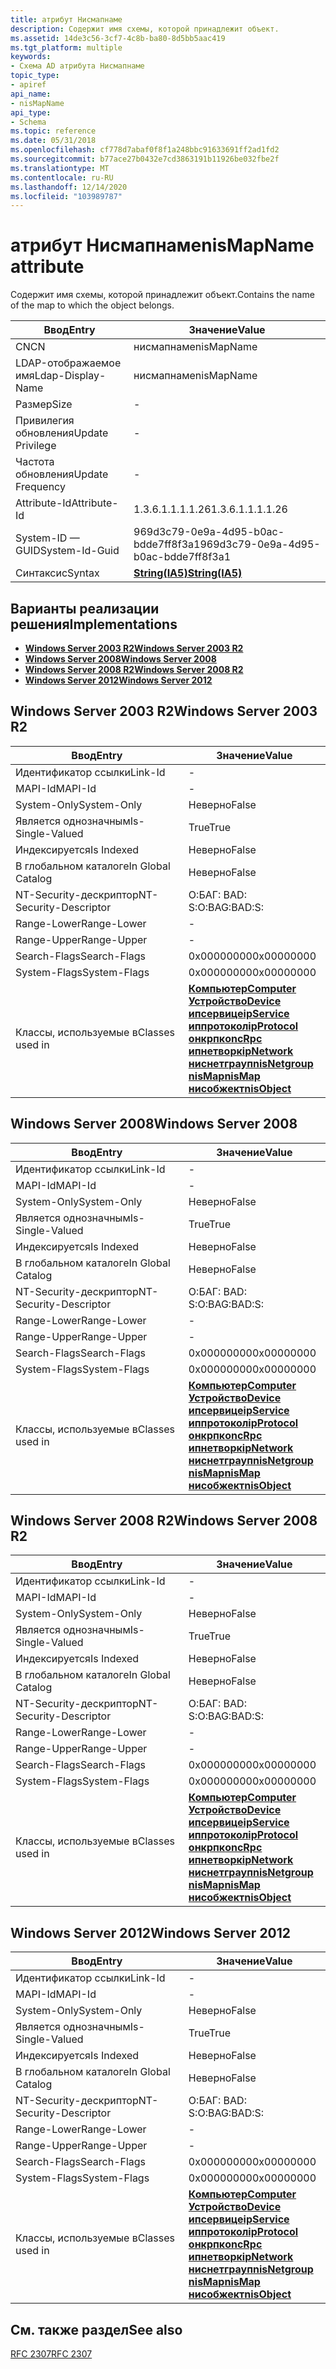 ```yaml
---
title: атрибут Нисмапнаме
description: Содержит имя схемы, которой принадлежит объект.
ms.assetid: 14de3c56-3cf7-4c8b-ba80-8d5bb5aac419
ms.tgt_platform: multiple
keywords:
- Схема AD атрибута Нисмапнаме
topic_type:
- apiref
api_name:
- nisMapName
api_type:
- Schema
ms.topic: reference
ms.date: 05/31/2018
ms.openlocfilehash: cf778d7abaf0f8f1a248bbc91633691ff2ad1fd2
ms.sourcegitcommit: b77ace27b0432e7cd3863191b11926be032fbe2f
ms.translationtype: MT
ms.contentlocale: ru-RU
ms.lasthandoff: 12/14/2020
ms.locfileid: "103989787"
---
```

# <a name="nismapname-attribute"></a><span data-ttu-id="7fd00-104">атрибут Нисмапнаме</span><span class="sxs-lookup"><span data-stu-id="7fd00-104">nisMapName attribute</span></span>

<span data-ttu-id="7fd00-105">Содержит имя схемы, которой принадлежит объект.</span><span class="sxs-lookup"><span data-stu-id="7fd00-105">Contains the name of the map to which the object belongs.</span></span>



| <span data-ttu-id="7fd00-106">Ввод</span><span class="sxs-lookup"><span data-stu-id="7fd00-106">Entry</span></span> | <span data-ttu-id="7fd00-107">Значение</span><span class="sxs-lookup"><span data-stu-id="7fd00-107">Value</span></span> |
|-------------------|--------------------------------------|
| <span data-ttu-id="7fd00-108">CN</span><span class="sxs-lookup"><span data-stu-id="7fd00-108">CN</span></span>                | <span data-ttu-id="7fd00-109">нисмапнаме</span><span class="sxs-lookup"><span data-stu-id="7fd00-109">nisMapName</span></span>                           |
| <span data-ttu-id="7fd00-110">LDAP-отображаемое имя</span><span class="sxs-lookup"><span data-stu-id="7fd00-110">Ldap-Display-Name</span></span> | <span data-ttu-id="7fd00-111">нисмапнаме</span><span class="sxs-lookup"><span data-stu-id="7fd00-111">nisMapName</span></span>                           |
| <span data-ttu-id="7fd00-112">Размер</span><span class="sxs-lookup"><span data-stu-id="7fd00-112">Size</span></span>              | \-                                   |
| <span data-ttu-id="7fd00-113">Привилегия обновления</span><span class="sxs-lookup"><span data-stu-id="7fd00-113">Update Privilege</span></span>  | \-                                   |
| <span data-ttu-id="7fd00-114">Частота обновления</span><span class="sxs-lookup"><span data-stu-id="7fd00-114">Update Frequency</span></span>  | \-                                   |
| <span data-ttu-id="7fd00-115">Attribute-Id</span><span class="sxs-lookup"><span data-stu-id="7fd00-115">Attribute-Id</span></span>      | <span data-ttu-id="7fd00-116">1.3.6.1.1.1.1.26</span><span class="sxs-lookup"><span data-stu-id="7fd00-116">1.3.6.1.1.1.1.26</span></span>                     |
| <span data-ttu-id="7fd00-117">System-ID — GUID</span><span class="sxs-lookup"><span data-stu-id="7fd00-117">System-Id-Guid</span></span>    | <span data-ttu-id="7fd00-118">969d3c79-0e9a-4d95-b0ac-bdde7ff8f3a1</span><span class="sxs-lookup"><span data-stu-id="7fd00-118">969d3c79-0e9a-4d95-b0ac-bdde7ff8f3a1</span></span> |
| <span data-ttu-id="7fd00-119">Синтаксис</span><span class="sxs-lookup"><span data-stu-id="7fd00-119">Syntax</span></span>            | [<span data-ttu-id="7fd00-120">**String(IA5)**</span><span class="sxs-lookup"><span data-stu-id="7fd00-120">**String(IA5)**</span></span>](s-string-ia5.md)  |



## <a name="implementations"></a><span data-ttu-id="7fd00-121">Варианты реализации решения</span><span class="sxs-lookup"><span data-stu-id="7fd00-121">Implementations</span></span>

-   [<span data-ttu-id="7fd00-122">**Windows Server 2003 R2**</span><span class="sxs-lookup"><span data-stu-id="7fd00-122">**Windows Server 2003 R2**</span></span>](#windows-server-2003-r2)
-   [<span data-ttu-id="7fd00-123">**Windows Server 2008**</span><span class="sxs-lookup"><span data-stu-id="7fd00-123">**Windows Server 2008**</span></span>](#windows-server-2008)
-   [<span data-ttu-id="7fd00-124">**Windows Server 2008 R2**</span><span class="sxs-lookup"><span data-stu-id="7fd00-124">**Windows Server 2008 R2**</span></span>](#windows-server-2008-r2)
-   [<span data-ttu-id="7fd00-125">**Windows Server 2012**</span><span class="sxs-lookup"><span data-stu-id="7fd00-125">**Windows Server 2012**</span></span>](#windows-server-2012)

## <a name="windows-server-2003-r2"></a><span data-ttu-id="7fd00-126">Windows Server 2003 R2</span><span class="sxs-lookup"><span data-stu-id="7fd00-126">Windows Server 2003 R2</span></span>



| <span data-ttu-id="7fd00-127">Ввод</span><span class="sxs-lookup"><span data-stu-id="7fd00-127">Entry</span></span> | <span data-ttu-id="7fd00-128">Значение</span><span class="sxs-lookup"><span data-stu-id="7fd00-128">Value</span></span> |
|------------------------|-----------------------------------------------------------------------------------------------------------------------------------------------------------------------------------------------------------------------------------------------------------------------------------------------------------------------------------------------------------------------------------------------|
| <span data-ttu-id="7fd00-129">Идентификатор ссылки</span><span class="sxs-lookup"><span data-stu-id="7fd00-129">Link-Id</span></span>                | \-                                                                                                                                                                                                                                                                                                                                                                                            |
| <span data-ttu-id="7fd00-130">MAPI-Id</span><span class="sxs-lookup"><span data-stu-id="7fd00-130">MAPI-Id</span></span>                | \-                                                                                                                                                                                                                                                                                                                                                                                            |
| <span data-ttu-id="7fd00-131">System-Only</span><span class="sxs-lookup"><span data-stu-id="7fd00-131">System-Only</span></span>            | <span data-ttu-id="7fd00-132">Неверно</span><span class="sxs-lookup"><span data-stu-id="7fd00-132">False</span></span>                                                                                                                                                                                                                                                                                                                                                                                         |
| <span data-ttu-id="7fd00-133">Является однозначным</span><span class="sxs-lookup"><span data-stu-id="7fd00-133">Is-Single-Valued</span></span>       | <span data-ttu-id="7fd00-134">True</span><span class="sxs-lookup"><span data-stu-id="7fd00-134">True</span></span>                                                                                                                                                                                                                                                                                                                                                                                          |
| <span data-ttu-id="7fd00-135">Индексируется</span><span class="sxs-lookup"><span data-stu-id="7fd00-135">Is Indexed</span></span>             | <span data-ttu-id="7fd00-136">Неверно</span><span class="sxs-lookup"><span data-stu-id="7fd00-136">False</span></span>                                                                                                                                                                                                                                                                                                                                                                                         |
| <span data-ttu-id="7fd00-137">В глобальном каталоге</span><span class="sxs-lookup"><span data-stu-id="7fd00-137">In Global Catalog</span></span>      | <span data-ttu-id="7fd00-138">Неверно</span><span class="sxs-lookup"><span data-stu-id="7fd00-138">False</span></span>                                                                                                                                                                                                                                                                                                                                                                                         |
| <span data-ttu-id="7fd00-139">NT-Security-дескриптор</span><span class="sxs-lookup"><span data-stu-id="7fd00-139">NT-Security-Descriptor</span></span> | <span data-ttu-id="7fd00-140">О:БАГ: BAD: S:</span><span class="sxs-lookup"><span data-stu-id="7fd00-140">O:BAG:BAD:S:</span></span>                                                                                                                                                                                                                                                                                                                                                                                  |
| <span data-ttu-id="7fd00-141">Range-Lower</span><span class="sxs-lookup"><span data-stu-id="7fd00-141">Range-Lower</span></span>            | \-                                                                                                                                                                                                                                                                                                                                                                                            |
| <span data-ttu-id="7fd00-142">Range-Upper</span><span class="sxs-lookup"><span data-stu-id="7fd00-142">Range-Upper</span></span>            | \-                                                                                                                                                                                                                                                                                                                                                                                            |
| <span data-ttu-id="7fd00-143">Search-Flags</span><span class="sxs-lookup"><span data-stu-id="7fd00-143">Search-Flags</span></span>           | <span data-ttu-id="7fd00-144">0x00000000</span><span class="sxs-lookup"><span data-stu-id="7fd00-144">0x00000000</span></span>                                                                                                                                                                                                                                                                                                                                                                                    |
| <span data-ttu-id="7fd00-145">System-Flags</span><span class="sxs-lookup"><span data-stu-id="7fd00-145">System-Flags</span></span>           | <span data-ttu-id="7fd00-146">0x00000000</span><span class="sxs-lookup"><span data-stu-id="7fd00-146">0x00000000</span></span>                                                                                                                                                                                                                                                                                                                                                                                    |
| <span data-ttu-id="7fd00-147">Классы, используемые в</span><span class="sxs-lookup"><span data-stu-id="7fd00-147">Classes used in</span></span>        | [<span data-ttu-id="7fd00-148">**Компьютер**</span><span class="sxs-lookup"><span data-stu-id="7fd00-148">**Computer**</span></span>](c-computer.md)<br/> [<span data-ttu-id="7fd00-149">**Устройство**</span><span class="sxs-lookup"><span data-stu-id="7fd00-149">**Device**</span></span>](c-device.md)<br/> [<span data-ttu-id="7fd00-150">**ипсервице**</span><span class="sxs-lookup"><span data-stu-id="7fd00-150">**ipService**</span></span>](c-ipservice.md)<br/> [<span data-ttu-id="7fd00-151">**иппротокол**</span><span class="sxs-lookup"><span data-stu-id="7fd00-151">**ipProtocol**</span></span>](c-ipprotocol.md)<br/> [<span data-ttu-id="7fd00-152">**онкрпк**</span><span class="sxs-lookup"><span data-stu-id="7fd00-152">**oncRpc**</span></span>](c-oncrpc.md)<br/> [<span data-ttu-id="7fd00-153">**ипнетворк**</span><span class="sxs-lookup"><span data-stu-id="7fd00-153">**ipNetwork**</span></span>](c-ipnetwork.md)<br/> [<span data-ttu-id="7fd00-154">**ниснетграуп**</span><span class="sxs-lookup"><span data-stu-id="7fd00-154">**nisNetgroup**</span></span>](c-nisnetgroup.md)<br/> [<span data-ttu-id="7fd00-155">**nisMap**</span><span class="sxs-lookup"><span data-stu-id="7fd00-155">**nisMap**</span></span>](c-nismap.md)<br/> [<span data-ttu-id="7fd00-156">**нисобжект**</span><span class="sxs-lookup"><span data-stu-id="7fd00-156">**nisObject**</span></span>](c-nisobject.md)<br/> |



## <a name="windows-server-2008"></a><span data-ttu-id="7fd00-157">Windows Server 2008</span><span class="sxs-lookup"><span data-stu-id="7fd00-157">Windows Server 2008</span></span>



| <span data-ttu-id="7fd00-158">Ввод</span><span class="sxs-lookup"><span data-stu-id="7fd00-158">Entry</span></span> | <span data-ttu-id="7fd00-159">Значение</span><span class="sxs-lookup"><span data-stu-id="7fd00-159">Value</span></span> |
|------------------------|-----------------------------------------------------------------------------------------------------------------------------------------------------------------------------------------------------------------------------------------------------------------------------------------------------------------------------------------------------------------------------------------------|
| <span data-ttu-id="7fd00-160">Идентификатор ссылки</span><span class="sxs-lookup"><span data-stu-id="7fd00-160">Link-Id</span></span>                | \-                                                                                                                                                                                                                                                                                                                                                                                            |
| <span data-ttu-id="7fd00-161">MAPI-Id</span><span class="sxs-lookup"><span data-stu-id="7fd00-161">MAPI-Id</span></span>                | \-                                                                                                                                                                                                                                                                                                                                                                                            |
| <span data-ttu-id="7fd00-162">System-Only</span><span class="sxs-lookup"><span data-stu-id="7fd00-162">System-Only</span></span>            | <span data-ttu-id="7fd00-163">Неверно</span><span class="sxs-lookup"><span data-stu-id="7fd00-163">False</span></span>                                                                                                                                                                                                                                                                                                                                                                                         |
| <span data-ttu-id="7fd00-164">Является однозначным</span><span class="sxs-lookup"><span data-stu-id="7fd00-164">Is-Single-Valued</span></span>       | <span data-ttu-id="7fd00-165">True</span><span class="sxs-lookup"><span data-stu-id="7fd00-165">True</span></span>                                                                                                                                                                                                                                                                                                                                                                                          |
| <span data-ttu-id="7fd00-166">Индексируется</span><span class="sxs-lookup"><span data-stu-id="7fd00-166">Is Indexed</span></span>             | <span data-ttu-id="7fd00-167">Неверно</span><span class="sxs-lookup"><span data-stu-id="7fd00-167">False</span></span>                                                                                                                                                                                                                                                                                                                                                                                         |
| <span data-ttu-id="7fd00-168">В глобальном каталоге</span><span class="sxs-lookup"><span data-stu-id="7fd00-168">In Global Catalog</span></span>      | <span data-ttu-id="7fd00-169">Неверно</span><span class="sxs-lookup"><span data-stu-id="7fd00-169">False</span></span>                                                                                                                                                                                                                                                                                                                                                                                         |
| <span data-ttu-id="7fd00-170">NT-Security-дескриптор</span><span class="sxs-lookup"><span data-stu-id="7fd00-170">NT-Security-Descriptor</span></span> | <span data-ttu-id="7fd00-171">О:БАГ: BAD: S:</span><span class="sxs-lookup"><span data-stu-id="7fd00-171">O:BAG:BAD:S:</span></span>                                                                                                                                                                                                                                                                                                                                                                                  |
| <span data-ttu-id="7fd00-172">Range-Lower</span><span class="sxs-lookup"><span data-stu-id="7fd00-172">Range-Lower</span></span>            | \-                                                                                                                                                                                                                                                                                                                                                                                            |
| <span data-ttu-id="7fd00-173">Range-Upper</span><span class="sxs-lookup"><span data-stu-id="7fd00-173">Range-Upper</span></span>            | \-                                                                                                                                                                                                                                                                                                                                                                                            |
| <span data-ttu-id="7fd00-174">Search-Flags</span><span class="sxs-lookup"><span data-stu-id="7fd00-174">Search-Flags</span></span>           | <span data-ttu-id="7fd00-175">0x00000000</span><span class="sxs-lookup"><span data-stu-id="7fd00-175">0x00000000</span></span>                                                                                                                                                                                                                                                                                                                                                                                    |
| <span data-ttu-id="7fd00-176">System-Flags</span><span class="sxs-lookup"><span data-stu-id="7fd00-176">System-Flags</span></span>           | <span data-ttu-id="7fd00-177">0x00000000</span><span class="sxs-lookup"><span data-stu-id="7fd00-177">0x00000000</span></span>                                                                                                                                                                                                                                                                                                                                                                                    |
| <span data-ttu-id="7fd00-178">Классы, используемые в</span><span class="sxs-lookup"><span data-stu-id="7fd00-178">Classes used in</span></span>        | [<span data-ttu-id="7fd00-179">**Компьютер**</span><span class="sxs-lookup"><span data-stu-id="7fd00-179">**Computer**</span></span>](c-computer.md)<br/> [<span data-ttu-id="7fd00-180">**Устройство**</span><span class="sxs-lookup"><span data-stu-id="7fd00-180">**Device**</span></span>](c-device.md)<br/> [<span data-ttu-id="7fd00-181">**ипсервице**</span><span class="sxs-lookup"><span data-stu-id="7fd00-181">**ipService**</span></span>](c-ipservice.md)<br/> [<span data-ttu-id="7fd00-182">**иппротокол**</span><span class="sxs-lookup"><span data-stu-id="7fd00-182">**ipProtocol**</span></span>](c-ipprotocol.md)<br/> [<span data-ttu-id="7fd00-183">**онкрпк**</span><span class="sxs-lookup"><span data-stu-id="7fd00-183">**oncRpc**</span></span>](c-oncrpc.md)<br/> [<span data-ttu-id="7fd00-184">**ипнетворк**</span><span class="sxs-lookup"><span data-stu-id="7fd00-184">**ipNetwork**</span></span>](c-ipnetwork.md)<br/> [<span data-ttu-id="7fd00-185">**ниснетграуп**</span><span class="sxs-lookup"><span data-stu-id="7fd00-185">**nisNetgroup**</span></span>](c-nisnetgroup.md)<br/> [<span data-ttu-id="7fd00-186">**nisMap**</span><span class="sxs-lookup"><span data-stu-id="7fd00-186">**nisMap**</span></span>](c-nismap.md)<br/> [<span data-ttu-id="7fd00-187">**нисобжект**</span><span class="sxs-lookup"><span data-stu-id="7fd00-187">**nisObject**</span></span>](c-nisobject.md)<br/> |



## <a name="windows-server-2008-r2"></a><span data-ttu-id="7fd00-188">Windows Server 2008 R2</span><span class="sxs-lookup"><span data-stu-id="7fd00-188">Windows Server 2008 R2</span></span>



| <span data-ttu-id="7fd00-189">Ввод</span><span class="sxs-lookup"><span data-stu-id="7fd00-189">Entry</span></span> | <span data-ttu-id="7fd00-190">Значение</span><span class="sxs-lookup"><span data-stu-id="7fd00-190">Value</span></span> |
|------------------------|-----------------------------------------------------------------------------------------------------------------------------------------------------------------------------------------------------------------------------------------------------------------------------------------------------------------------------------------------------------------------------------------------|
| <span data-ttu-id="7fd00-191">Идентификатор ссылки</span><span class="sxs-lookup"><span data-stu-id="7fd00-191">Link-Id</span></span>                | \-                                                                                                                                                                                                                                                                                                                                                                                            |
| <span data-ttu-id="7fd00-192">MAPI-Id</span><span class="sxs-lookup"><span data-stu-id="7fd00-192">MAPI-Id</span></span>                | \-                                                                                                                                                                                                                                                                                                                                                                                            |
| <span data-ttu-id="7fd00-193">System-Only</span><span class="sxs-lookup"><span data-stu-id="7fd00-193">System-Only</span></span>            | <span data-ttu-id="7fd00-194">Неверно</span><span class="sxs-lookup"><span data-stu-id="7fd00-194">False</span></span>                                                                                                                                                                                                                                                                                                                                                                                         |
| <span data-ttu-id="7fd00-195">Является однозначным</span><span class="sxs-lookup"><span data-stu-id="7fd00-195">Is-Single-Valued</span></span>       | <span data-ttu-id="7fd00-196">True</span><span class="sxs-lookup"><span data-stu-id="7fd00-196">True</span></span>                                                                                                                                                                                                                                                                                                                                                                                          |
| <span data-ttu-id="7fd00-197">Индексируется</span><span class="sxs-lookup"><span data-stu-id="7fd00-197">Is Indexed</span></span>             | <span data-ttu-id="7fd00-198">Неверно</span><span class="sxs-lookup"><span data-stu-id="7fd00-198">False</span></span>                                                                                                                                                                                                                                                                                                                                                                                         |
| <span data-ttu-id="7fd00-199">В глобальном каталоге</span><span class="sxs-lookup"><span data-stu-id="7fd00-199">In Global Catalog</span></span>      | <span data-ttu-id="7fd00-200">Неверно</span><span class="sxs-lookup"><span data-stu-id="7fd00-200">False</span></span>                                                                                                                                                                                                                                                                                                                                                                                         |
| <span data-ttu-id="7fd00-201">NT-Security-дескриптор</span><span class="sxs-lookup"><span data-stu-id="7fd00-201">NT-Security-Descriptor</span></span> | <span data-ttu-id="7fd00-202">О:БАГ: BAD: S:</span><span class="sxs-lookup"><span data-stu-id="7fd00-202">O:BAG:BAD:S:</span></span>                                                                                                                                                                                                                                                                                                                                                                                  |
| <span data-ttu-id="7fd00-203">Range-Lower</span><span class="sxs-lookup"><span data-stu-id="7fd00-203">Range-Lower</span></span>            | \-                                                                                                                                                                                                                                                                                                                                                                                            |
| <span data-ttu-id="7fd00-204">Range-Upper</span><span class="sxs-lookup"><span data-stu-id="7fd00-204">Range-Upper</span></span>            | \-                                                                                                                                                                                                                                                                                                                                                                                            |
| <span data-ttu-id="7fd00-205">Search-Flags</span><span class="sxs-lookup"><span data-stu-id="7fd00-205">Search-Flags</span></span>           | <span data-ttu-id="7fd00-206">0x00000000</span><span class="sxs-lookup"><span data-stu-id="7fd00-206">0x00000000</span></span>                                                                                                                                                                                                                                                                                                                                                                                    |
| <span data-ttu-id="7fd00-207">System-Flags</span><span class="sxs-lookup"><span data-stu-id="7fd00-207">System-Flags</span></span>           | <span data-ttu-id="7fd00-208">0x00000000</span><span class="sxs-lookup"><span data-stu-id="7fd00-208">0x00000000</span></span>                                                                                                                                                                                                                                                                                                                                                                                    |
| <span data-ttu-id="7fd00-209">Классы, используемые в</span><span class="sxs-lookup"><span data-stu-id="7fd00-209">Classes used in</span></span>        | [<span data-ttu-id="7fd00-210">**Компьютер**</span><span class="sxs-lookup"><span data-stu-id="7fd00-210">**Computer**</span></span>](c-computer.md)<br/> [<span data-ttu-id="7fd00-211">**Устройство**</span><span class="sxs-lookup"><span data-stu-id="7fd00-211">**Device**</span></span>](c-device.md)<br/> [<span data-ttu-id="7fd00-212">**ипсервице**</span><span class="sxs-lookup"><span data-stu-id="7fd00-212">**ipService**</span></span>](c-ipservice.md)<br/> [<span data-ttu-id="7fd00-213">**иппротокол**</span><span class="sxs-lookup"><span data-stu-id="7fd00-213">**ipProtocol**</span></span>](c-ipprotocol.md)<br/> [<span data-ttu-id="7fd00-214">**онкрпк**</span><span class="sxs-lookup"><span data-stu-id="7fd00-214">**oncRpc**</span></span>](c-oncrpc.md)<br/> [<span data-ttu-id="7fd00-215">**ипнетворк**</span><span class="sxs-lookup"><span data-stu-id="7fd00-215">**ipNetwork**</span></span>](c-ipnetwork.md)<br/> [<span data-ttu-id="7fd00-216">**ниснетграуп**</span><span class="sxs-lookup"><span data-stu-id="7fd00-216">**nisNetgroup**</span></span>](c-nisnetgroup.md)<br/> [<span data-ttu-id="7fd00-217">**nisMap**</span><span class="sxs-lookup"><span data-stu-id="7fd00-217">**nisMap**</span></span>](c-nismap.md)<br/> [<span data-ttu-id="7fd00-218">**нисобжект**</span><span class="sxs-lookup"><span data-stu-id="7fd00-218">**nisObject**</span></span>](c-nisobject.md)<br/> |



## <a name="windows-server-2012"></a><span data-ttu-id="7fd00-219">Windows Server 2012</span><span class="sxs-lookup"><span data-stu-id="7fd00-219">Windows Server 2012</span></span>



| <span data-ttu-id="7fd00-220">Ввод</span><span class="sxs-lookup"><span data-stu-id="7fd00-220">Entry</span></span> | <span data-ttu-id="7fd00-221">Значение</span><span class="sxs-lookup"><span data-stu-id="7fd00-221">Value</span></span> |
|------------------------|-----------------------------------------------------------------------------------------------------------------------------------------------------------------------------------------------------------------------------------------------------------------------------------------------------------------------------------------------------------------------------------------------|
| <span data-ttu-id="7fd00-222">Идентификатор ссылки</span><span class="sxs-lookup"><span data-stu-id="7fd00-222">Link-Id</span></span>                | \-                                                                                                                                                                                                                                                                                                                                                                                            |
| <span data-ttu-id="7fd00-223">MAPI-Id</span><span class="sxs-lookup"><span data-stu-id="7fd00-223">MAPI-Id</span></span>                | \-                                                                                                                                                                                                                                                                                                                                                                                            |
| <span data-ttu-id="7fd00-224">System-Only</span><span class="sxs-lookup"><span data-stu-id="7fd00-224">System-Only</span></span>            | <span data-ttu-id="7fd00-225">Неверно</span><span class="sxs-lookup"><span data-stu-id="7fd00-225">False</span></span>                                                                                                                                                                                                                                                                                                                                                                                         |
| <span data-ttu-id="7fd00-226">Является однозначным</span><span class="sxs-lookup"><span data-stu-id="7fd00-226">Is-Single-Valued</span></span>       | <span data-ttu-id="7fd00-227">True</span><span class="sxs-lookup"><span data-stu-id="7fd00-227">True</span></span>                                                                                                                                                                                                                                                                                                                                                                                          |
| <span data-ttu-id="7fd00-228">Индексируется</span><span class="sxs-lookup"><span data-stu-id="7fd00-228">Is Indexed</span></span>             | <span data-ttu-id="7fd00-229">Неверно</span><span class="sxs-lookup"><span data-stu-id="7fd00-229">False</span></span>                                                                                                                                                                                                                                                                                                                                                                                         |
| <span data-ttu-id="7fd00-230">В глобальном каталоге</span><span class="sxs-lookup"><span data-stu-id="7fd00-230">In Global Catalog</span></span>      | <span data-ttu-id="7fd00-231">Неверно</span><span class="sxs-lookup"><span data-stu-id="7fd00-231">False</span></span>                                                                                                                                                                                                                                                                                                                                                                                         |
| <span data-ttu-id="7fd00-232">NT-Security-дескриптор</span><span class="sxs-lookup"><span data-stu-id="7fd00-232">NT-Security-Descriptor</span></span> | <span data-ttu-id="7fd00-233">О:БАГ: BAD: S:</span><span class="sxs-lookup"><span data-stu-id="7fd00-233">O:BAG:BAD:S:</span></span>                                                                                                                                                                                                                                                                                                                                                                                  |
| <span data-ttu-id="7fd00-234">Range-Lower</span><span class="sxs-lookup"><span data-stu-id="7fd00-234">Range-Lower</span></span>            | \-                                                                                                                                                                                                                                                                                                                                                                                            |
| <span data-ttu-id="7fd00-235">Range-Upper</span><span class="sxs-lookup"><span data-stu-id="7fd00-235">Range-Upper</span></span>            | \-                                                                                                                                                                                                                                                                                                                                                                                            |
| <span data-ttu-id="7fd00-236">Search-Flags</span><span class="sxs-lookup"><span data-stu-id="7fd00-236">Search-Flags</span></span>           | <span data-ttu-id="7fd00-237">0x00000000</span><span class="sxs-lookup"><span data-stu-id="7fd00-237">0x00000000</span></span>                                                                                                                                                                                                                                                                                                                                                                                    |
| <span data-ttu-id="7fd00-238">System-Flags</span><span class="sxs-lookup"><span data-stu-id="7fd00-238">System-Flags</span></span>           | <span data-ttu-id="7fd00-239">0x00000000</span><span class="sxs-lookup"><span data-stu-id="7fd00-239">0x00000000</span></span>                                                                                                                                                                                                                                                                                                                                                                                    |
| <span data-ttu-id="7fd00-240">Классы, используемые в</span><span class="sxs-lookup"><span data-stu-id="7fd00-240">Classes used in</span></span>        | [<span data-ttu-id="7fd00-241">**Компьютер**</span><span class="sxs-lookup"><span data-stu-id="7fd00-241">**Computer**</span></span>](c-computer.md)<br/> [<span data-ttu-id="7fd00-242">**Устройство**</span><span class="sxs-lookup"><span data-stu-id="7fd00-242">**Device**</span></span>](c-device.md)<br/> [<span data-ttu-id="7fd00-243">**ипсервице**</span><span class="sxs-lookup"><span data-stu-id="7fd00-243">**ipService**</span></span>](c-ipservice.md)<br/> [<span data-ttu-id="7fd00-244">**иппротокол**</span><span class="sxs-lookup"><span data-stu-id="7fd00-244">**ipProtocol**</span></span>](c-ipprotocol.md)<br/> [<span data-ttu-id="7fd00-245">**онкрпк**</span><span class="sxs-lookup"><span data-stu-id="7fd00-245">**oncRpc**</span></span>](c-oncrpc.md)<br/> [<span data-ttu-id="7fd00-246">**ипнетворк**</span><span class="sxs-lookup"><span data-stu-id="7fd00-246">**ipNetwork**</span></span>](c-ipnetwork.md)<br/> [<span data-ttu-id="7fd00-247">**ниснетграуп**</span><span class="sxs-lookup"><span data-stu-id="7fd00-247">**nisNetgroup**</span></span>](c-nisnetgroup.md)<br/> [<span data-ttu-id="7fd00-248">**nisMap**</span><span class="sxs-lookup"><span data-stu-id="7fd00-248">**nisMap**</span></span>](c-nismap.md)<br/> [<span data-ttu-id="7fd00-249">**нисобжект**</span><span class="sxs-lookup"><span data-stu-id="7fd00-249">**nisObject**</span></span>](c-nisobject.md)<br/> |



## <a name="see-also"></a><span data-ttu-id="7fd00-250">См. также раздел</span><span class="sxs-lookup"><span data-stu-id="7fd00-250">See also</span></span>

<dl> <dt>

[<span data-ttu-id="7fd00-251">RFC 2307</span><span class="sxs-lookup"><span data-stu-id="7fd00-251">RFC 2307</span></span>](https://www.ietf.org/rfc/rfc2307.txt)
</dt> </dl>

 

 





